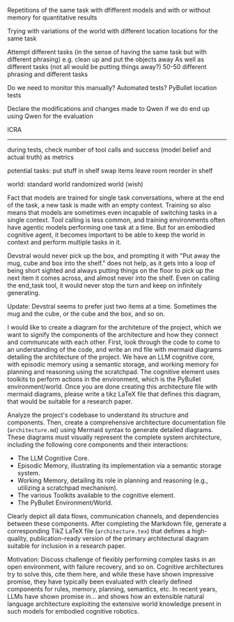 Repetitions of the same task with dfifferent models and with or without memory for quantitative results

Trying with variations of the world with different location locations for the same task

Attempt different tasks (in the sense of having the same task but with different phrasing)
    e.g. clean up and put the objects away
As well as different tasks (not all would be putting things away?)
    50-50 different phrasing and different tasks

Do we need to monitor this manually? Automated tests?
    PyBullet location tests

Declare the modifications and changes made to Qwen if we do end up using Qwen for the evaluation

ICRA

-----------------
during tests, check number of tool calls and success (model belief and actual truth) as metrics

potential tasks:
    put stuff in shelf
    swap items
    leave room
    reorder in shelf

world:
    standard world
    randomized world (wish)


Fact that models are trained for single task conversations, where at the end of the task, a new task is made with an empty context. Training so also means that models are sometimes even incapable of switching tasks in a single context. Tool calling is less common, and training environments often have agentic models performing one task at a time. But for an embodied cognitive agent, it becomes important to be able to keep the world in context and perform multiple tasks in it.


Devstral would never pick up the box, and prompting it with "Put away the mug, cube and box into the shelf." does not help, as it gets into a loop of being short sighted and always putting things on the floor to pick up the next item it comes across, and almost never into the shelf. Even on calling the end_task tool, it would never stop the turn and keep on infinitely generating.

Update: Devstral seems to prefer just two items at a time. Sometimes the mug and the cube, or the cube and the box, and so on.


I would like to create a diagram for the architeture of the project, which we want to signify the components of the architecture and how they connect and communicate with each other. First, look through the code to come to an understanding of the code, and write an md file with mermaid diagrams detailing the architecture of the project. We have an LLM cognitive core, with episodic memory using a semantic storage, and working memory for planning and reasoning using the scratchpad. The cognitive element uses toolkits to perform actions in the environment, which is the PyBullet environment/world. Once you are done creating this architecture file with mermaid diagrams, please write a tikz LaTeX file that defines this diagram, that would be suitable for a research paper.


Analyze the project's codebase to understand its structure and components. Then, create a comprehensive architecture documentation file (`architecture.md`) using Mermaid syntax to generate detailed diagrams. These diagrams must visually represent the complete system architecture, including the following core components and their interactions:
*   The LLM Cognitive Core.
*   Episodic Memory, illustrating its implementation via a semantic storage system.
*   Working Memory, detailing its role in planning and reasoning (e.g., utilizing a scratchpad mechanism).
*   The various Toolkits available to the cognitive element.
*   The PyBullet Environment/World.

Clearly depict all data flows, communication channels, and dependencies between these components. After completing the Markdown file, generate a corresponding TikZ LaTeX file (`architecture.tex`) that defines a high-quality, publication-ready version of the primary architectural diagram suitable for inclusion in a research paper.



Motivation: Discuss challenge of flexibly performing complex tasks in an open environment, with failure recovery, and so on. Cognitive architectures try to solve this, cite them here, and while these have shown impressive promise, they have typically been evaluated with clearly defined components for rules, memory, planning, semantics, etc. In recent years, LLMs have shown promise in... and shows how an extensible natural language architecture exploiting the extensive world knowledge present in such models for embodied cognitive robotics.